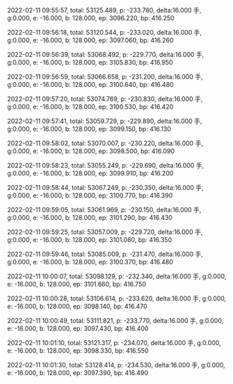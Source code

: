 2022-02-11 09:55:57, total: 53125.489, p: -233.780, delta:16.000 手, g:0.000, e: -16.000, b: 128.000, ep: 3096.220, bp: 416.250

2022-02-11 09:56:18, total: 53120.544, p: -233.020, delta:16.000 手, g:0.000, e: -16.000, b: 128.000, ep: 3097.060, bp: 416.260

2022-02-11 09:56:39, total: 53068.492, p: -229.770, delta:16.000 手, g:0.000, e: -16.000, b: 128.000, ep: 3105.830, bp: 416.950

2022-02-11 09:56:59, total: 53066.658, p: -231.200, delta:16.000 手, g:0.000, e: -16.000, b: 128.000, ep: 3100.640, bp: 416.480

2022-02-11 09:57:20, total: 53074.769, p: -230.830, delta:16.000 手, g:0.000, e: -16.000, b: 128.000, ep: 3100.530, bp: 416.420

2022-02-11 09:57:41, total: 53059.729, p: -229.890, delta:16.000 手, g:0.000, e: -16.000, b: 128.000, ep: 3099.150, bp: 416.130

2022-02-11 09:58:02, total: 53070.007, p: -230.220, delta:16.000 手, g:0.000, e: -16.000, b: 128.000, ep: 3098.500, bp: 416.090

2022-02-11 09:58:23, total: 53055.249, p: -229.690, delta:16.000 手, g:0.000, e: -16.000, b: 128.000, ep: 3099.910, bp: 416.200

2022-02-11 09:58:44, total: 53067.249, p: -230.350, delta:16.000 手, g:0.000, e: -16.000, b: 128.000, ep: 3100.770, bp: 416.390

2022-02-11 09:59:05, total: 53061.969, p: -230.150, delta:16.000 手, g:0.000, e: -16.000, b: 128.000, ep: 3101.290, bp: 416.430

2022-02-11 09:59:25, total: 53057.009, p: -229.720, delta:16.000 手, g:0.000, e: -16.000, b: 128.000, ep: 3101.080, bp: 416.350

2022-02-11 09:59:46, total: 53085.009, p: -231.470, delta:16.000 手, g:0.000, e: -16.000, b: 128.000, ep: 3100.370, bp: 416.480

2022-02-11 10:00:07, total: 53098.129, p: -232.340, delta:16.000 手, g:0.000, e: -16.000, b: 128.000, ep: 3101.660, bp: 416.750

2022-02-11 10:00:28, total: 53106.614, p: -233.620, delta:16.000 手, g:0.000, e: -16.000, b: 128.000, ep: 3098.140, bp: 416.470

2022-02-11 10:00:49, total: 53111.821, p: -233.770, delta:16.000 手, g:0.000, e: -16.000, b: 128.000, ep: 3097.430, bp: 416.400

2022-02-11 10:01:10, total: 53121.317, p: -234.070, delta:16.000 手, g:0.000, e: -16.000, b: 128.000, ep: 3098.330, bp: 416.550

2022-02-11 10:01:30, total: 53128.414, p: -234.530, delta:16.000 手, g:0.000, e: -16.000, b: 128.000, ep: 3097.390, bp: 416.490